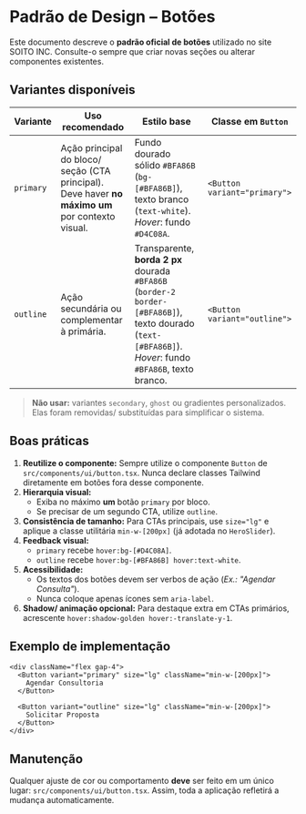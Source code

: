 # Padrão de Design – Botões

Este documento descreve o **padrão oficial de botões** utilizado no site SOITO INC. Consulte-o sempre que criar novas seções ou alterar componentes existentes.

## Variantes disponíveis

| Variante | Uso recomendado | Estilo base | Classe em `Button` |
|----------|-----------------|-------------|--------------------|
| `primary` | Ação principal do bloco/ seção (CTA principal). Deve haver **no máximo um** por contexto visual. | Fundo dourado sólido `#BFA86B` (`bg-[#BFA86B]`), texto branco (`text-white`). _Hover_: fundo `#D4C08A`. | `<Button variant="primary">` |
| `outline` | Ação secundária ou complementar à primária. | Transparente, **borda 2 px** dourada `#BFA86B` (`border-2 border-[#BFA86B]`), texto dourado (`text-[#BFA86B]`). _Hover_: fundo `#BFA86B`, texto branco. | `<Button variant="outline">` |

> **Não usar:** variantes `secondary`, `ghost` ou gradientes personalizados. Elas foram removidas/ substituídas para simplificar o sistema.

## Boas práticas

1. **Reutilize o componente:** Sempre utilize o componente `Button` de `src/components/ui/button.tsx`. Nunca declare classes Tailwind diretamente em botões fora desse componente.
2. **Hierarquia visual:**
   * Exiba no máximo **um** botão `primary` por bloco.  
   * Se precisar de um segundo CTA, utilize `outline`.
3. **Consistência de tamanho:** Para CTAs principais, use `size="lg"` e aplique a classe utilitária `min-w-[200px]` (já adotada no `HeroSlider`).
4. **Feedback visual:**
   * `primary` recebe `hover:bg-[#D4C08A]`.
   * `outline` recebe `hover:bg-[#BFA86B] hover:text-white`.
5. **Acessibilidade:**
   * Os textos dos botões devem ser verbos de ação (_Ex.: "Agendar Consulta"_).  
   * Nunca coloque apenas ícones sem `aria-label`.
6. **Shadow/ animação opcional:** Para destaque extra em CTAs primários, acrescente `hover:shadow-golden hover:-translate-y-1`.

## Exemplo de implementação

```tsx
<div className="flex gap-4">
  <Button variant="primary" size="lg" className="min-w-[200px]">
    Agendar Consultoria
  </Button>

  <Button variant="outline" size="lg" className="min-w-[200px]">
    Solicitar Proposta
  </Button>
</div>
```

## Manutenção

Qualquer ajuste de cor ou comportamento **deve** ser feito em um único lugar: `src/components/ui/button.tsx`. Assim, toda a aplicação refletirá a mudança automaticamente. 